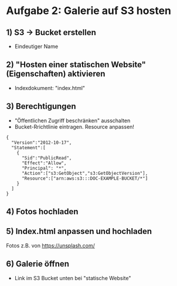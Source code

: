 # Aufgabe 2: Galerie auf S3 hosten


## 1) S3 -> Bucket erstellen
- Eindeutiger Name

## 2) "Hosten einer statischen Website" (Eigenschaften) aktivieren 
- Indexdokument: "index.html"

## 3) Berechtigungen
- "Öffentlichen Zugriff beschränken" ausschalten
- Bucket-Rrichtlinie eintragen. Resource anpassen!

```
{
  "Version":"2012-10-17",
  "Statement":[
    {
      "Sid":"PublicRead",
      "Effect":"Allow",
      "Principal": "*",
      "Action":["s3:GetObject","s3:GetObjectVersion"],
      "Resource":["arn:aws:s3:::DOC-EXAMPLE-BUCKET/*"]
    }
  ]
}
```

## 4) Fotos hochladen

## 5) Index.html anpassen und hochladen

Fotos z.B. von https://unsplash.com/

## 6) Galerie öffnen
- Link im S3 Bucket unten bei "statische Website"